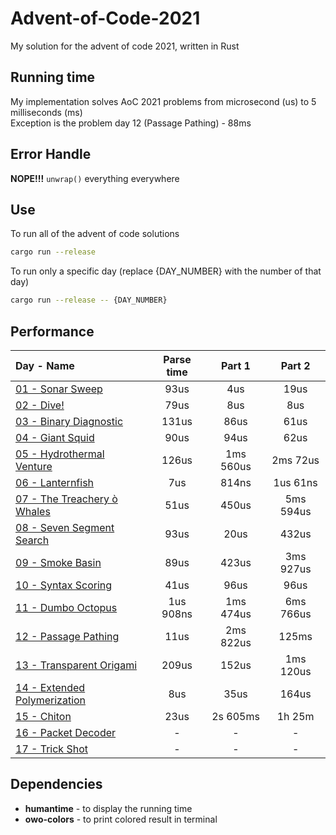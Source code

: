 # Advent-of-Code-2021
My solution for the advent of code 2021, written in Rust

## Running time
My implementation solves AoC 2021 problems from microsecond (us) to 5 milliseconds (ms)<br>
Exception is the problem day 12 (Passage Pathing) - 88ms

## Error Handle
**NOPE!!!** `unwrap()` everything everywhere

## Use
To run all of the advent of code solutions
```sh
cargo run --release
```
To run only a specific day (replace {DAY_NUMBER} with the number of that day)
```sh
cargo run --release -- {DAY_NUMBER}
```

## Performance

| Day - Name | Parse time | Part 1 | Part 2 |
| :--------- | :--------: | :----: | :----: |
| [01 - Sonar Sweep](https://adventofcode.com/2021/day/1) | 93us | 4us | 19us |
| [02 - Dive!](https://adventofcode.com/2021/day/2) | 79us | 8us | 8us |
| [03 - Binary Diagnostic](https://adventofcode.com/2021/day/3) | 131us | 86us | 61us |
| [04 - Giant Squid](https://adventofcode.com/2021/day/4) | 90us | 94us | 62us |
| [05 - Hydrothermal Venture](https://adventofcode.com/2021/day/5) | 126us | 1ms 560us | 2ms 72us |
| [06 - Lanternfish](https://adventofcode.com/2021/day/6) | 7us | 814ns | 1us 61ns |
| [07 - The Treachery ò Whales](https://adventofcode.com/2021/day/7) | 51us | 450us | 5ms 594us |
| [08 - Seven Segment Search](https://adventofcode.com/2021/day/8) | 93us | 20us | 432us |
| [09 - Smoke Basin](https://adventofcode.com/2021/day/9) | 89us | 423us | 3ms 927us |
| [10 - Syntax Scoring](https://adventofcode.com/2021/day/10) | 41us | 96us | 96us |
| [11 - Dumbo Octopus](https://adventofcode.com/2021/day/11) | 1us 908ns | 1ms 474us | 6ms 766us |
| [12 - Passage Pathing](https://adventofcode.com/2021/day/12) | 11us | 2ms 822us | 125ms |
| [13 - Transparent Origami](https://adventofcode.com/2021/day/13) | 209us | 152us | 1ms 120us |
| [14 - Extended Polymerization](https://adventofcode.com/2021/day/14) | 8us | 35us | 164us |
| [15 - Chiton](https://adventofcode.com/2021/day/15) | 23us | 2s 605ms | 1h 25m |
| [16 - Packet Decoder](https://adventofcode.com/2021/day/16) | - | - | - |
| [17 - Trick Shot](https://adventofcode.com/2021/day/17) | - | - | - |

## Dependencies
- **humantime** - to display the running time
- **owo-colors** - to print colored result in terminal